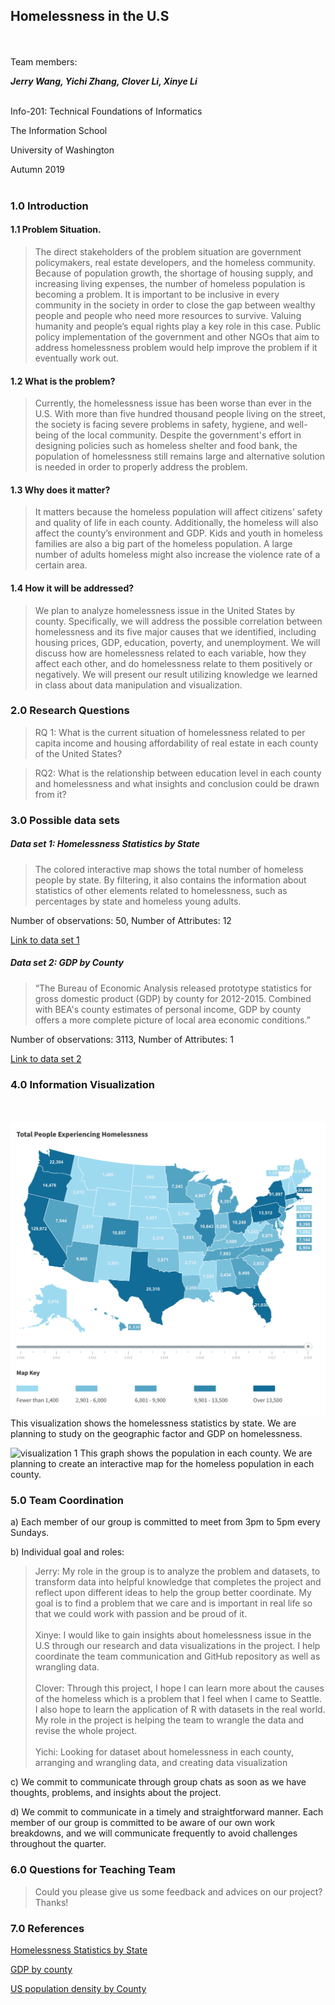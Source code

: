 
## Homelessness in the U.S
<br><br />
Team members:

**_Jerry Wang, Yichi Zhang, Clover Li, Xinye Li_**
<br><br />

Info-201: Technical Foundations of Informatics

The Information School

University of Washington

Autumn 2019 <br><br />

### 1.0 Introduction

#### 1.1 Problem Situation.

> The direct stakeholders of the problem situation are government policymakers, real estate developers, and the homeless community. Because of population growth, the shortage of housing supply, and increasing living expenses, the number of homeless population is becoming a problem. It is important to be inclusive in every community in the society in order to close the gap between wealthy people and people who need more resources to survive. Valuing humanity and people’s equal rights play a key role in this case. Public policy implementation of the government and other NGOs that aim to address homelessness problem would help improve the problem if it eventually work out.

#### 1.2 What is the problem?
> Currently, the homelessness issue has been worse than ever in the U.S. With more than five hundred thousand people living on the street, the society is facing severe problems in safety, hygiene, and well-being of the local community. Despite the government's effort in designing policies such as homeless shelter and food bank, the population of homelessness still remains large and alternative solution is needed in order to properly address the problem.  

#### 1.3 Why does it matter?

> It matters because the homeless population will affect citizens’ safety and quality of life in each county. Additionally, the homeless will also affect the county’s environment and GDP. Kids and youth in homeless families are also a big part of the homeless population. A large number of adults homeless might also increase the violence rate of a certain area.

#### 1.4 How it will be addressed?

> We plan to analyze homelessness issue in the United States by county. Specifically, we will address the possible correlation between homelessness and its five major causes that we identified, including housing prices, GDP, education, poverty, and unemployment. We will discuss how are homelessness related to each variable, how they affect each other, and do homelessness relate to them positively or negatively. We will present our result utilizing knowledge we learned in class about data manipulation and visualization.

### 2.0 Research Questions

> RQ 1: What is the current situation of homelessness related to per capita income and housing affordability of real estate in each county of the United States?

>RQ2:  What is the relationship between education level in each county and homelessness and what insights and conclusion could be drawn from it?


### 3.0 Possible data sets
##### Data set 1: Homelessness Statistics by State

> The colored interactive map shows the total number of homeless people by state. By filtering, it also contains the information about statistics of other elements related to homelessness, such as percentages by state and homeless young adults.

Number of observations: 50,
Number of Attributes: 12

[Link to data set 1](https://www.usich.gov/tools-for-action/map/#fn[]=1400&fn[]=2900&fn[]=6000&fn[]=9900&fn[]=13500)

##### Data set 2: GDP by County

> “The Bureau of Economic Analysis released prototype statistics for gross domestic product (GDP) by county for 2012-2015. Combined with BEA's county estimates of personal income, GDP by county offers a more complete picture of local area economic conditions.”

Number of observations: 3113,
Number of Attributes: 1

[Link to data set 2](https://www.bea.gov/data/gdp/gdp-county)

### 4.0 Information Visualization
<br><br />
![visualization 1](viz/homeless_stat.png/)
This visualization shows the homelessness statistics by state. We are planning to study on the geographic factor and GDP on homelessness.

![visualization 1](https://external-preview.redd.it/Ix5CzDJHkNle5HEdb26EGgT_bJa9-c3Cbfa5WgK5ZJk.jpg?width=960&crop=smart&auto=webp&s=64634268fcbfbd8cb064ddefc8e7ac5f1bed8aed)
This graph shows the population in each county. We are planning to create an interactive map for the homeless population in each county.

### 5.0 Team Coordination
a) Each member of our group is committed to meet from 3pm to 5pm every Sundays.

b) Individual goal and roles:
> Jerry: My role in the group is to analyze the problem and datasets, to transform data into helpful knowledge that completes the project and reflect upon different ideas to help the group better coordinate. My goal is to find a problem that we care and is important in real life so that we could work with passion and be proud of it.
<br><br />
Xinye: I would like to gain insights about homelessness issue in the U.S through our research and data visualizations in the project. I help coordinate the team communication and GitHub repository as well as wrangling data.
<br><br />
Clover: Through this project, I hope I can learn more about the causes of the homeless which is a problem that I feel when I came to Seattle. I also hope to learn the application of R with datasets in the real world. My role in the project is helping the team to wrangle the data and revise the whole project.
<br><br />
Yichi: Looking for dataset about homelessness in each county, arranging and wrangling data, and creating data visualization

c) We commit to communicate through group chats as soon as we have thoughts, problems, and insights about the project.

d) We commit to communicate in a timely and straightforward manner. Each member of our group is committed to be aware of our own work breakdowns, and we will communicate frequently to avoid challenges throughout the quarter.

### 6.0 Questions for Teaching Team
> Could you please give us some feedback and advices on our project? Thanks!

### 7.0 References
[Homelessness Statistics by State](https://www.usich.gov/tools-for-action/map/#fn[]=1400&fn[]=2900&fn[]=6000&fn[]=9900&fn[]=13500)

[GDP by county](https://www.bea.gov/data/gdp/gdp-county)

[US population density by County](https://www.usich.gov/tools-for-action/map/#fn[]=1400&fn[]=2900&fn[]=6000&fn[]=9900&fn[]=13500)
